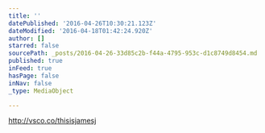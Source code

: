 ```yaml
---
title: ''
datePublished: '2016-04-26T10:30:21.123Z'
dateModified: '2016-04-18T01:42:24.920Z'
author: []
starred: false
sourcePath: _posts/2016-04-26-33d85c2b-f44a-4795-953c-d1c8749d8454.md
published: true
inFeed: true
hasPage: false
inNav: false
_type: MediaObject

---
```

http://vsco.co/thisisjamesj